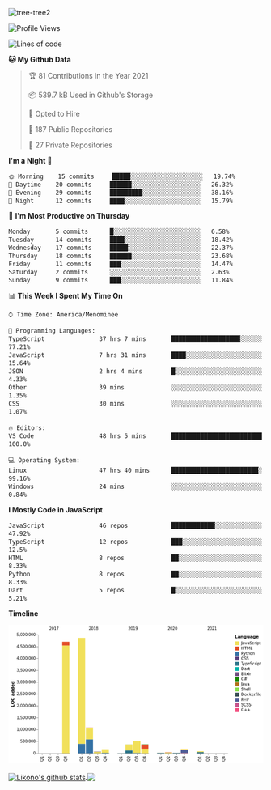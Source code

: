 ![tree-tree2](https://user-images.githubusercontent.com/15727947/99866266-688a6380-2b75-11eb-958b-273006b198d8.jpg)


<!--START_SECTION:waka-->
![Profile Views](http://img.shields.io/badge/Profile%20Views-3-blue)

![Lines of code](https://img.shields.io/badge/From%20Hello%20World%20I%27ve%20Written-12.5%20million%20lines%20of%20code-blue)

**🐱 My Github Data** 

> 🏆 81 Contributions in the Year 2021
 > 
> 📦 539.7 kB Used in Github's Storage 
 > 
> 💼 Opted to Hire
 > 
> 📜 187 Public Repositories 
 > 
> 🔑 27 Private Repositories  
 > 
**I'm a Night 🦉** 

```text
🌞 Morning    15 commits     █████░░░░░░░░░░░░░░░░░░░░   19.74% 
🌆 Daytime    20 commits     ██████░░░░░░░░░░░░░░░░░░░   26.32% 
🌃 Evening    29 commits     █████████░░░░░░░░░░░░░░░░   38.16% 
🌙 Night      12 commits     ████░░░░░░░░░░░░░░░░░░░░░   15.79%

```
📅 **I'm Most Productive on Thursday** 

```text
Monday       5 commits      █░░░░░░░░░░░░░░░░░░░░░░░░   6.58% 
Tuesday      14 commits     ████░░░░░░░░░░░░░░░░░░░░░   18.42% 
Wednesday    17 commits     █████░░░░░░░░░░░░░░░░░░░░   22.37% 
Thursday     18 commits     ██████░░░░░░░░░░░░░░░░░░░   23.68% 
Friday       11 commits     ███░░░░░░░░░░░░░░░░░░░░░░   14.47% 
Saturday     2 commits      ░░░░░░░░░░░░░░░░░░░░░░░░░   2.63% 
Sunday       9 commits      ███░░░░░░░░░░░░░░░░░░░░░░   11.84%

```


📊 **This Week I Spent My Time On** 

```text
⌚︎ Time Zone: America/Menominee

💬 Programming Languages: 
TypeScript               37 hrs 7 mins       ███████████████████░░░░░░   77.21% 
JavaScript               7 hrs 31 mins       ████░░░░░░░░░░░░░░░░░░░░░   15.64% 
JSON                     2 hrs 4 mins        █░░░░░░░░░░░░░░░░░░░░░░░░   4.33% 
Other                    39 mins             ░░░░░░░░░░░░░░░░░░░░░░░░░   1.35% 
CSS                      30 mins             ░░░░░░░░░░░░░░░░░░░░░░░░░   1.07%

🔥 Editors: 
VS Code                  48 hrs 5 mins       █████████████████████████   100.0%

💻 Operating System: 
Linux                    47 hrs 40 mins      ████████████████████████░   99.16% 
Windows                  24 mins             ░░░░░░░░░░░░░░░░░░░░░░░░░   0.84%

```

**I Mostly Code in JavaScript** 

```text
JavaScript               46 repos            ████████████░░░░░░░░░░░░░   47.92% 
TypeScript               12 repos            ███░░░░░░░░░░░░░░░░░░░░░░   12.5% 
HTML                     8 repos             ██░░░░░░░░░░░░░░░░░░░░░░░   8.33% 
Python                   8 repos             ██░░░░░░░░░░░░░░░░░░░░░░░   8.33% 
Dart                     5 repos             █░░░░░░░░░░░░░░░░░░░░░░░░   5.21%

```


**Timeline**

![Chart not found](https://raw.githubusercontent.com/ianlikono/ianlikono/main/charts/bar_graph.png) 


<!--END_SECTION:waka-->


<a href="https://github.com/ianlikono">
  <img align="center" src="https://github-readme-stats.anuraghazra1.vercel.app/api?username=ianlikono&show_icons=true&include_all_commits=true&theme=material-palenight" alt="Likono's github stats" />
</a>
<a href="https://github.com/ianlikono">
  <img align="center" src="https://github-readme-stats.anuraghazra1.vercel.app/api/top-langs/?username=ianlikono&layout=compact&theme=material-palenight" />
</a>

